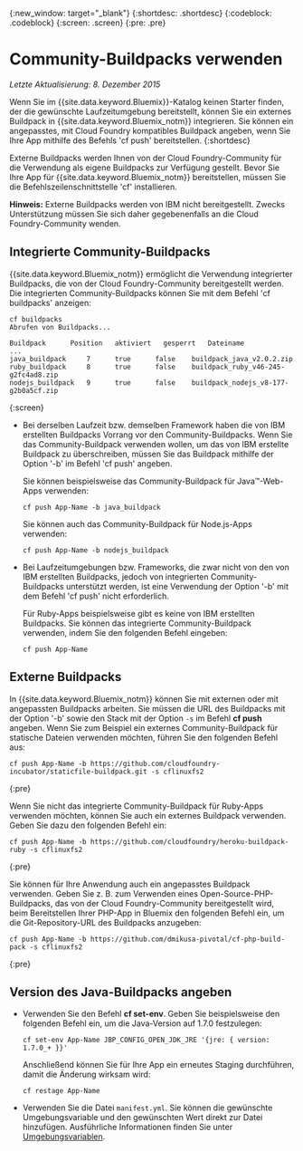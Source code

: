 {:new_window: target="_blank"}
{:shortdesc: .shortdesc}
{:codeblock: .codeblock}
{:screen: .screen}
{:pre: .pre}

# Community-Buildpacks verwenden
*Letzte Aktualisierung: 8. Dezember 2015*

Wenn Sie im
{{site.data.keyword.Bluemix}}-Katalog
keinen Starter finden, der die gewünschte Laufzeitumgebung bereitstellt, können Sie ein
externes Buildpack in {{site.data.keyword.Bluemix_notm}} integrieren.
Sie können ein angepasstes, mit Cloud Foundry kompatibles Buildpack angeben, wenn Sie Ihre App
mithilfe des Befehls 'cf push' bereitstellen. {:shortdesc}

Externe Buildpacks werden Ihnen von der Cloud Foundry-Community für die Verwendung als eigene Buildpacks zur Verfügung gestellt. Bevor Sie Ihre App für
{{site.data.keyword.Bluemix_notm}} bereitstellen, müssen
Sie die Befehlszeilenschnittstelle 'cf' installieren. 

**Hinweis:** Externe
Buildpacks werden von IBM nicht bereitgestellt. Zwecks Unterstützung müssen Sie sich daher
gegebenenfalls an die Cloud Foundry-Community wenden.

## Integrierte Community-Buildpacks

{{site.data.keyword.Bluemix_notm}} ermöglicht
die Verwendung integrierter Buildpacks, die von der Cloud Foundry-Community bereitgestellt werden. 
Die integrierten Community-Buildpacks
können Sie mit dem Befehl 'cf
buildpacks' anzeigen: 

```
cf buildpacks
Abrufen von Buildpacks...

Buildpack      Position   aktiviert   gesperrt   Dateiname
...
java_buildpack     7      true      false    buildpack_java_v2.0.2.zip
ruby_buildpack     8      true      false    buildpack_ruby_v46-245-g2fc4ad8.zip
nodejs_buildpack   9      true      false    buildpack_nodejs_v8-177-g2b0a5cf.zip
```
{:screen}

<ul>

<li>
Bei derselben Laufzeit bzw. demselben Framework haben die von IBM erstellten Buildpacks Vorrang vor den Community-Buildpacks. 
Wenn Sie das Community-Buildpack verwenden wollen, um das von IBM erstellte Buildpack zu überschreiben, müssen Sie das Buildpack mithilfe der Option '-b' im Befehl 'cf push' angeben.
<p>Sie können beispielsweise das Community-Buildpack für Java™-Web-Apps verwenden: </p>
<pre class="pre"><code>cf push App-Name -b java_buildpack</code></pre>
<p>Sie können auch das Community-Buildpack für Node.js-Apps verwenden: </p>
<pre class="pre"><code>cf push App-Name -b nodejs_buildpack</code></pre>
</li>

<li>
<p>Bei Laufzeitumgebungen bzw. Frameworks, die zwar nicht von den von IBM erstellten Buildpacks, jedoch von integrierten Community-Buildpacks unterstützt werden, ist eine Verwendung der Option '-b' mit dem Befehl 'cf push' nicht erforderlich. </p><p>Für Ruby-Apps beispielsweise gibt es keine von IBM
erstellten Buildpacks.
Sie können das integrierte Community-Buildpack verwenden, indem Sie den folgenden Befehl eingeben: </p>
<pre class="pre"><code>cf push App-Name</code></pre>
</li>
</ul>

## Externe Buildpacks

In {{site.data.keyword.Bluemix_notm}} können Sie mit externen oder mit angepassten Buildpacks arbeiten. Sie müssen die URL des Buildpacks mit der Option '-b' sowie den Stack mit der Option ```-s``` im Befehl **cf push** angeben. Wenn Sie zum Beispiel ein externes Community-Buildpack für statische Dateien verwenden möchten, führen Sie den folgenden
Befehl aus: 

```
cf push App-Name -b https://github.com/cloudfoundry-incubator/staticfile-buildpack.git -s cflinuxfs2
```
{:pre}

Wenn Sie nicht das integrierte Community-Buildpack für Ruby-Apps verwenden möchten, können Sie auch ein externes Buildpack verwenden. Geben Sie dazu den folgenden Befehl ein: 

```
cf push App-Name -b https://github.com/cloudfoundry/heroku-buildpack-ruby -s cflinuxfs2
```
{:pre}

Sie können für Ihre Anwendung auch ein angepasstes Buildpack verwenden. Geben Sie z. B. zum Verwenden eines Open-Source-PHP-Buildpacks, das von der Cloud Foundry-Community bereitgestellt wird, beim Bereitstellen Ihrer PHP-App in Bluemix den folgenden Befehl ein, um die Git-Repository-URL des Buildpacks anzugeben: 

```
cf push App-Name -b https://github.com/dmikusa-pivotal/cf-php-build-pack -s cflinuxfs2
```
{:pre}

## Version des Java-Buildpacks angeben

<ul>
<li>
Verwenden Sie den Befehl <strong>cf set-env</strong>. Geben Sie beispielsweise den folgenden Befehl ein, um die Java-Version auf 1.7.0 festzulegen: <pre class="pre"><code>cf set-env App-Name JBP_CONFIG_OPEN_JDK_JRE &#39;{jre: { version: 1.7.0_+ }}&#39;</code></pre>
<p>Anschließend können Sie für Ihre App ein erneutes Staging durchführen, damit die Änderung wirksam wird: </p>
<pre class="pre"><code>cf restage App-Name</code></pre>
</li>
<li>
Verwenden Sie die Datei <code>manifest.yml</code>. Sie können die gewünschte Umgebungsvariable und den gewünschten Wert direkt zur Datei hinzufügen. Ausführliche Informationen finden Sie unter <a href="https://docs.cloudfoundry.org/devguide/deploy-apps/manifest.html#env-block">Umgebungsvariablen</a>.</li></ul>
  

